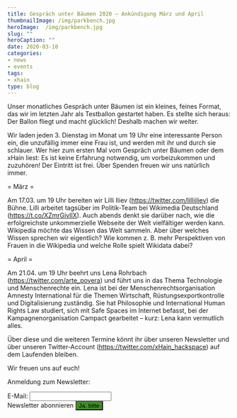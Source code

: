 ```yaml
---
title: Gespräch unter Bäumen 2020 – Ankündigung März und April
thumbnailImage: /img/parkbench.jpg
heroImage:  /img/parkbench.jpg
slug: ""
heroCaption: ""
date: 2020-03-10
categories:
- news
- events
tags:
- xhain
type: blog
---
```

Unser monatliches Gespräch unter Bäumen ist ein kleines, feines Format, das wir im letzten Jahr als Testballon gestartet haben. Es stellte sich heraus: Der Ballon fliegt und macht glücklich! Deshalb machen wir weiter.

Wir laden jeden 3. Dienstag im Monat um 19 Uhr eine interessante Person ein, die unzufällig immer eine Frau ist, und werden mit ihr und durch sie schlauer. Wer hier zum ersten Mal vom Gespräch unter Bäumen oder dem xHain liest: Es ist keine Erfahrung notwendig, um vorbeizukommen und zuzuhören! Der Eintritt ist frei. Über Spenden freuen wir uns natürlich immer.

= März =

Am 17.03. um 19 Uhr bereiten wir Lilli Iliev (https://twitter.com/lilliiliev) die Bühne. Lilli arbeitet tagsüber im Politik-Team bei Wikimedia Deutschland (https://t.co/XZmrGivIlX). Auch abends denkt sie darüber nach, wie die erfolgreichste unkommerzielle Webseite der Welt vielfältiger werden kann. Wikipedia möchte das Wissen das Welt sammeln. Aber über welches Wissen sprechen wir eigentlich? Wie kommen z. B. mehr Perspektiven von Frauen in die Wikipedia und welche Rolle spielt Wikidata dabei?

= April =

Am 21.04. um 19 Uhr beehrt uns Lena Rohrbach (https://twitter.com/arte_povera) und führt uns in das Thema Technologie und Menschenrechte ein. Lena ist bei der Menschenrechtsorganisation Amnesty International für die Themen Wirtschaft, Rüstungsexportkontrolle und Digitalisierung zuständig. Sie hat Philosophie und International Human Rights Law studiert, sich mit Safe Spaces im Internet befasst, bei der Kampagnenorganisation Campact gearbeitet – kurz: Lena kann vermutlich alles.


Über diese und die weiteren Termine könnt ihr über unseren Newsletter und über unseren Twitter-Account (https://twitter.com/xHain_hackspace) auf dem Laufenden bleiben.

Wir freuen uns auf euch!



Anmeldung zum Newsletter:
<form action="https://formspree.io/gub_newsletter@x-hain.de"
      method="POST">
    <label for="email">E-Mail:
    	<input type="email" name="_replyto" title="E-Mail" required>
    </label><br>
    <label>Newsletter abonnieren
    	<input type="submit" value="Ja, bitte" style="background:#408e27">
	</label><br>
</form>